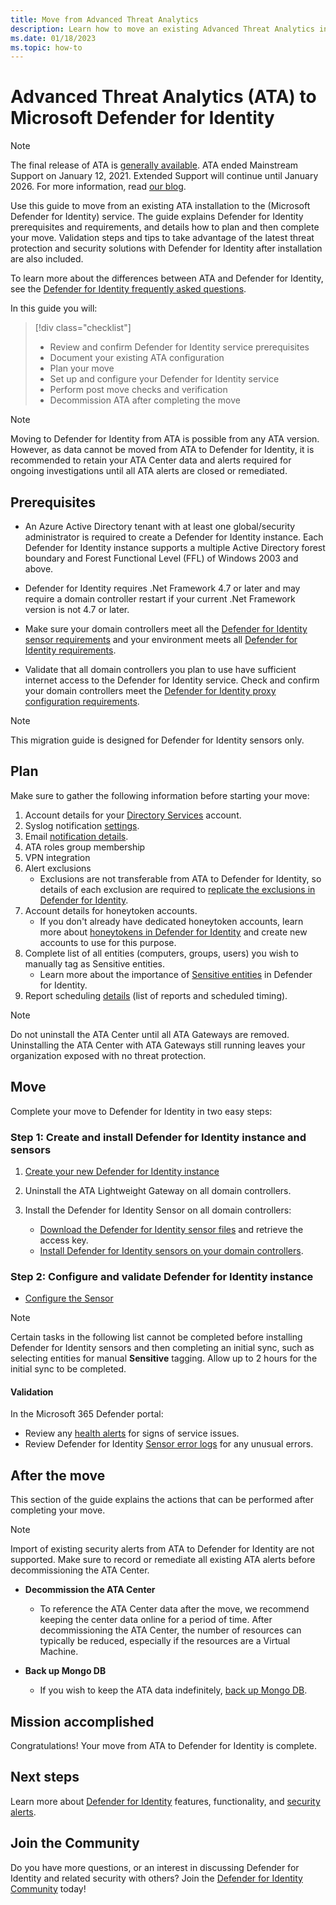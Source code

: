 ```yaml
---
title: Move from Advanced Threat Analytics 
description: Learn how to move an existing Advanced Threat Analytics installation to Microsoft Defender for Identity.
ms.date: 01/18/2023
ms.topic: how-to
---
```


# Advanced Threat Analytics (ATA) to Microsoft Defender for Identity

> [!NOTE]
> The final release of ATA is [generally available](https://support.microsoft.com/help/4568997/update-3-for-microsoft-advanced-threat-analytics-1-9). ATA ended Mainstream Support on January 12, 2021. Extended Support will continue until January 2026. For more information, read [our blog](https://techcommunity.microsoft.com/t5/microsoft-security-and/end-of-mainstream-support-for-advanced-threat-analytics-january/ba-p/1539181).

Use this guide to move from an existing ATA installation to the (Microsoft Defender for Identity) service. The guide explains Defender for Identity prerequisites and requirements, and details how to plan and then complete your move. Validation steps and tips to take advantage of the latest threat protection and security solutions with Defender for Identity after installation are also included.

To learn more about the differences between ATA and Defender for Identity, see the [Defender for Identity frequently asked questions](technical-faq.yml).

In this guide you will:

> [!div class="checklist"]
>
> - Review and confirm Defender for Identity service prerequisites
> - Document your existing ATA configuration
> - Plan your move
> - Set up and configure your Defender for Identity  service
> - Perform post move checks and verification
> - Decommission ATA after completing the move

> [!NOTE]
> Moving to Defender for Identity from ATA is possible from any ATA version. However, as data cannot be moved from ATA to Defender for Identity, it is recommended to retain your ATA Center data and alerts required for ongoing investigations until all ATA alerts are closed or remediated.

## Prerequisites

- An Azure Active Directory tenant with at least one global/security administrator is required to create a Defender for Identity instance. Each Defender for Identity instance supports a multiple Active Directory forest boundary and Forest Functional Level (FFL) of Windows 2003 and above.

- Defender for Identity requires .Net Framework 4.7 or later and may require a domain controller restart if your current .Net Framework version is not 4.7 or later.

- Make sure your domain controllers meet all the [Defender for Identity sensor requirements](prerequisites.md#defender-for-identity-sensor-requirements) and your environment meets all [Defender for Identity requirements](prerequisites.md).

- Validate that all domain controllers you plan to use have sufficient internet access to the Defender for Identity service. Check and confirm your domain controllers meet the [Defender for Identity proxy configuration requirements](configure-proxy.md).

> [!NOTE]
> This migration guide is designed for Defender for Identity sensors only.

## Plan

Make sure to gather the following information before starting your move:

1. Account details for your [Directory Services](directory-service-accounts.md) account.
1. Syslog notification [settings](/defender-for-identity/notifications).
1. Email [notification details](notifications.md).
1. ATA roles group membership
1. VPN integration
1. Alert exclusions
    - Exclusions are not transferable from ATA to Defender for Identity, so details of each exclusion are required to [replicate the exclusions in Defender for Identity](excluding-entities-from-detections.md).
1. Account details for honeytoken accounts.
    - If you don't already have dedicated honeytoken accounts, learn more about [honeytokens in Defender for Identity](manage-sensitive-honeytoken-accounts.md) and create new accounts to use for this purpose.
1. Complete list of all entities (computers, groups, users) you wish to manually tag as Sensitive entities.
    - Learn more about the importance of [Sensitive entities](/defender-for-identity/entity-tags) in Defender for Identity.
1. Report scheduling [details](/defender-for-identity/classic-reports) (list of reports and scheduled timing).

> [!NOTE]
> Do not uninstall the ATA Center until all ATA Gateways are removed. Uninstalling the ATA Center with ATA Gateways still running leaves your organization exposed with no threat protection.

## Move

Complete your move to Defender for Identity in two easy steps:

### Step 1: Create and install Defender for Identity instance and sensors

1. [Create your new Defender for Identity instance](deploy-defender-identity.md#start-using-microsoft-365-defender)

1. Uninstall the ATA Lightweight Gateway on all domain controllers.

1. Install the Defender for Identity Sensor on all domain controllers:
    - [Download the Defender for Identity sensor files](download-sensor.md) and retrieve the access key.
    - [Install Defender for Identity sensors on your domain controllers](install-sensor.md).

### Step 2: Configure and validate Defender for Identity instance

- [Configure the Sensor](configure-sensor-settings.md)

> [!NOTE]
> Certain tasks in the following list cannot be completed before installing Defender for Identity sensors and then completing an initial sync, such as selecting entities for manual **Sensitive** tagging. Allow up to 2 hours for the initial sync to be completed.

#### Validation

In the Microsoft 365 Defender portal:

- Review any [health alerts](/defender-for-identity/health-alerts) for signs of service issues.
- Review Defender for Identity [Sensor error logs](troubleshooting-using-logs.md) for any unusual errors.

## After the move

This section of the guide explains the actions that can be performed after completing your move.

> [!NOTE]
> Import of existing security alerts from ATA to Defender for Identity are not supported. Make sure to record or remediate all existing ATA alerts before decommissioning the ATA Center.

- **Decommission the ATA Center**  
  - To reference the ATA Center data after the move, we recommend keeping the center data online for a period of time. After decommissioning the ATA Center, the number of resources can typically be reduced, especially if the resources are a Virtual Machine.

- **Back up Mongo DB**  
  - If you wish to keep the ATA data indefinitely, [back up Mongo DB](/advanced-threat-analytics/ata-database-management#backing-up-the-ata-database).

## Mission accomplished

Congratulations! Your move from ATA to Defender for Identity is complete.

## Next steps

Learn more about [Defender for Identity](what-is.md) features, functionality, and [security alerts](understanding-security-alerts.md).

## Join the Community

Do you have more questions, or an interest in discussing Defender for Identity and related security with others? Join the [Defender for Identity Community](<https://techcommunity.microsoft.com/t5/Azure-Advanced-Threat-Protection/bd-p/AzureAdvancedThreatProtection>) today!
